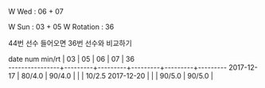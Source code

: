 W Wed      : 06 + 07 

W Sun      : 03 + 05
W Rotation : 36

44번 선수 들어오면 36번 선수와 비교하기

date num min/rt |    03   |    05   |    06   |    07   |    36   
----------------+---------+---------+---------+---------+---------
2017-12-17      |  80/4.0 |  90/4.0 |         |         |  10/2.5
2017-12-20      |         |         |  90/5.0 |  90/5.0 |        

